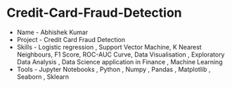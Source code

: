 # Credit-Card-Fraud-Detection
- Name - Abhishek Kumar
- Project - Credit Card Fraud Detection
- Skills - Logistic regression , Support Vector Machine, K Nearest Neighbours, F1 Score, ROC-AUC Curve, Data Visualisation , Exploratory Data Analysis , Data Science application in Finance , Machine Learning
- Tools -  Jupyter Notebooks , Python , Numpy , Pandas , Matplotlib , Seaborn , Sklearn
